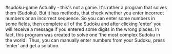 #sudoku-game
Actually - this's not a game. It's rather a program that solves them (Sudoku). 
But it has methods, that check whether you enter incorrect numbers or an incorrect sequence. So you can enter some numbers in some fields, then complete all of the Sudoku and after clicking 'enter' you will receive a message if you entered some digits in the wrong places. 
In fact, this program was created to solve one 'the most complex Sudoku in the world'. Thus, you can manually enter numbers from your Sudoku, press 'enter' and get a solution. 
